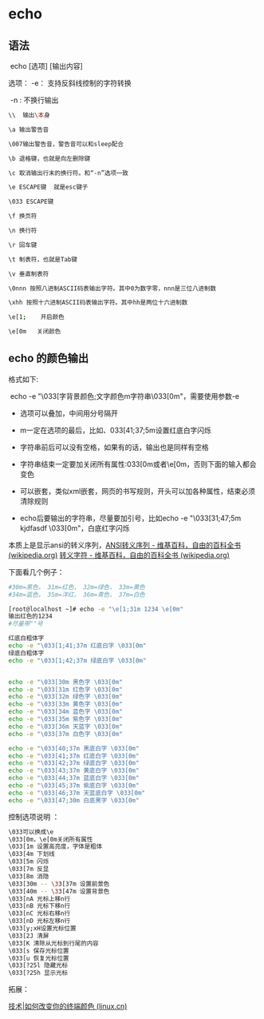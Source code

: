 # echo

## 语法

​	echo [选项]  [输出内容]

   选项：  -e： 支持反斜线控制的字符转换

​                 -n : 不换行输出

```bash
\\  输出\本身 

\a 输出警告音 

\007输出警告音，警告音可以和sleep配合

\b 退格键，也就是向左删除键 

\c 取消输出行末的换行符。和“-n”选项一致

\e ESCAPE键  就是esc键子

\033 ESCAPE键

\f 换页符 

\n 换行符 

\r 回车键 

\t 制表符，也就是Tab键 

\v 垂直制表符 

\0nnn 按照八进制ASCII码表输出字符。其中0为数字零，nnn是三位八进制数 

\xhh 按照十六进制ASCII码表输出字符。其中hh是两位十六进制数

\e[1;    开启颜色

\e[0m   关闭颜色

```
## echo 的颜色输出


格式如下:

​	echo -e "\033[字背景颜色;文字颜色m字符串\033[0m"，需要使用参数-e

- 选项可以叠加，中间用分号隔开

- m一定在选项的最后，比如、033[41;37;5m设置红底白字闪烁

- 字符串前后可以没有空格，如果有的话，输出也是同样有空格

- 字符串结束一定要加关闭所有属性:033[0m或者\e[0m，否则下面的输入都会变色

- 可以嵌套，类似xml嵌套，网页的书写规则，开头可以加各种属性，结束必须清除规则

- echo后要输出的字符串，尽量要加引号，比如echo -e "\033[31;47;5m  kjdfasdf \033[0m"，白底红字闪烁

  

本质上是显示ansi的转义序列，[ANSI转义序列 - 维基百科，自由的百科全书 (wikipedia.org)](https://zh.wikipedia.org/wiki/ANSI转义序列)   [转义字符 - 维基百科，自由的百科全书 (wikipedia.org)](https://zh.wikipedia.org/wiki/转义字符)

下面看几个例子：

```bash
#30m=黑色， 31m=红色， 32m=绿色， 33m=黄色
#34m=蓝色， 35m=洋红， 36m=青色， 37m=白色

[root@localhost ~]# echo -e "\e[1;31m 1234 \e[0m"
输出红色的1234
#尽量带""号

红底白粗体字   
echo -e "\033[1;41;37m 红底白字 \033[0m"
绿底白粗体字   
echo -e "\033[1;42;37m 绿底白字 \033[0m"


echo -e "\033[30m 黑色字 \033[0m"
echo -e "\033[31m 红色字 \033[0m"
echo -e "\033[32m 绿色字 \033[0m"
echo -e "\033[33m 黄色字 \033[0m"
echo -e "\033[34m 蓝色字 \033[0m"
echo -e "\033[35m 紫色字 \033[0m"
echo -e "\033[36m 天蓝字 \033[0m"
echo -e "\033[37m 白色字 \033[0m"

echo -e "\033[40;37m 黑底白字 \033[0m"
echo -e "\033[41;37m 红底白字 \033[0m"
echo -e "\033[42;37m 绿底白字 \033[0m"
echo -e "\033[43;37m 黄底白字 \033[0m"
echo -e "\033[44;37m 蓝底白字 \033[0m"
echo -e "\033[45;37m 紫底白字 \033[0m"
echo -e "\033[46;37m 天蓝底白字 \033[0m"
echo -e "\033[47;30m 白底黑字 \033[0m"
```

控制选项说明 ：

```bash
\033可以换成\e
\033[0m，\e[0m关闭所有属性
\033[1m 设置高亮度，字体是粗体
\033[4m 下划线
\033[5m 闪烁
\033[7m 反显
\033[8m 消隐
\033[30m -- \33[37m 设置前景色
\033[40m -- \33[47m 设置背景色
\033[nA 光标上移n行
\033[nB 光标下移n行
\033[nC 光标右移n行
\033[nD 光标左移n行
\033[y;xH设置光标位置
\033[2J 清屏
\033[K 清除从光标到行尾的内容
\033[s 保存光标位置
\033[u 恢复光标位置
\033[?25l 隐藏光标
\033[?25h 显示光标
```



拓展：

[技术|如何改变你的终端颜色 (linux.cn)](https://linux.cn/article-11324-1.html)

